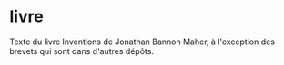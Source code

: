 # livre
Texte du livre Inventions de Jonathan Bannon Maher, à l'exception des brevets qui sont dans d'autres dépôts.
